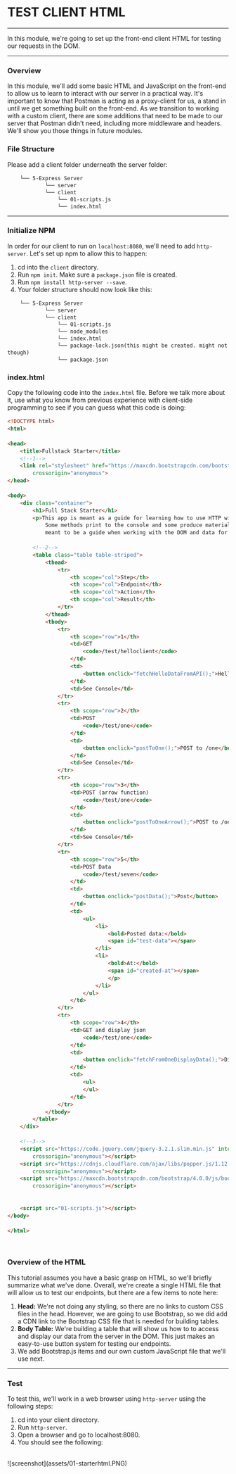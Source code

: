 # TEST CLIENT HTML
---
In this module, we're going to set up the front-end client HTML for testing our requests in the DOM. 

<hr />

### Overview
In this module, we'll add some basic HTML and JavaScript on the front-end to allow us to learn to interact with our server in a practical way. It's important to know that Postman is acting as a proxy-client for us, a stand in until we get something built on the front-end. As we transition to working with a custom client, there are some additions that need to be made to our server that Postman didn't need, including more middleware and headers. We'll show you those things in future modules.

### File Structure
Please add a client folder underneath the server folder:

```
    └── 5-Express Server
            └── server
            └── client
                └── 01-scripts.js
                └── index.html
```
<hr>

### Initialize NPM
In order for our client to run on `localhost:8080`, we'll need to add `http-server`. Let's set up npm to allow this to happen:

1. cd into the `client` directory.
2. Run `npm init`. Make sure a `package.json` file is created. 
3. Run `npm install http-server --save`.
4. Your folder structure should now look like this: 

```
    └── 5-Express Server
            └── server
            └── client
                └── 01-scripts.js
                └── node_modules
                └── index.html
                └── package-lock.json(this might be created. might not though)
                └── package.json
```

### index.html
Copy the following code into the `index.html` file. Before we talk more about it, use what you know from previous experience with client-side programming to see if you can guess what this code is doing:

```html
<!DOCTYPE html>
<html>

<head>
    <title>Fullstack Starter</title>
	<!--1-->
	<link rel="stylesheet" href="https://maxcdn.bootstrapcdn.com/bootstrap/4.0.0/css/bootstrap.min.css" integrity="sha384-Gn5384xqQ1aoWXA+058RXPxPg6fy4IWvTNh0E263XmFcJlSAwiGgFAW/dAiS6JXm"
        crossorigin="anonymous">
</head>

<body>
    <div class="container">
        <h1>Full Stack Starter</h1>
        <p>This app is meant as a guide for learning how to use HTTP with Fetch calls to an Express API using Sequelize and Postgres.
            Some methods print to the console and some produce material in the DOM. Either way, these chunks of code are
            meant to be a guide when working with the DOM and data for a homespun Express server.</p>
		
		<!--2-->
		<table class="table table-striped">
            <thead>
                <tr>
                    <th scope="col">Step</th>
                    <th scope="col">Endpoint</th>
                    <th scope="col">Action</th>
                    <th scope="col">Result</th>
                </tr>
            </thead>
            <tbody>
                <tr>
                    <th scope="row">1</th>
                    <td>GET
                        <code>/test/helloclient</code>
                    </td>
                    <td>
                        <button onclick="fetchHelloDataFromAPI();">Hello Client</button>
                    </td>
                    <td>See Console</td>
                </tr>
                <tr>
                    <th scope="row">2</th>
                    <td>POST 
                        <code>/test/one</code>
                    </td>
                    <td>
                        <button onclick="postToOne();">POST to /one</button>
                    </td>
                    <td>See Console</td>
                </tr>
                <tr>
                    <th scope="row">3</th>
                    <td>POST (arrow function)
                        <code>/test/one</code>
                    </td>
                    <td>
                        <button onclick="postToOneArrow();">POST to /one</button>
                    </td>
                    <td>See Console</td>
                </tr>
                <tr>
                    <th scope="row">5</th>
                    <td>POST Data
                        <code>/test/seven</code>
                    </td>
                    <td>
                        <button onclick="postData();">Post</button>
                    </td>
                    <td>
                        <ul>
                            <li>
                                <bold>Posted data:</bold>
                                <span id="test-data"></span>
                            </li>
                            <li>
                                <bold>At:</bold>
                                <span id="created-at"></span>
                                </p>
                            </li>
                        </ul>
                    </td>
				</tr>            
                <tr>
                    <th scope="row">4</th>
                    <td>GET and display json
                        <code>/test/one</code>
                    </td>
                    <td>
                        <button onclick="fetchFromOneDisplayData();">Display data</button>
                    </td>
                    <td>
                        <ul>
                        </ul>
                    </td>
                </tr>
			</tbody>
        </table>
    </div>

	<!--3-->
    <script src="https://code.jquery.com/jquery-3.2.1.slim.min.js" integrity="sha384-KJ3o2DKtIkvYIK3UENzmM7KCkRr/rE9/Qpg6aAZGJwFDMVNA/GpGFF93hXpG5KkN"
        crossorigin="anonymous"></script>
    <script src="https://cdnjs.cloudflare.com/ajax/libs/popper.js/1.12.9/umd/popper.min.js" integrity="sha384-ApNbgh9B+Y1QKtv3Rn7W3mgPxhU9K/ScQsAP7hUibX39j7fakFPskvXusvfa0b4Q"
        crossorigin="anonymous"></script>
    <script src="https://maxcdn.bootstrapcdn.com/bootstrap/4.0.0/js/bootstrap.min.js" integrity="sha384-JZR6Spejh4U02d8jOt6vLEHfe/JQGiRRSQQxSfFWpi1MquVdAyjUar5+76PVCmYl"
        crossorigin="anonymous"></script>


    <script src="01-scripts.js"></script>
</body>

</html>

```

<br>

### Overview of the HTML
This tutorial assumes you have a basic grasp on HTML, so we'll briefly summarize what we've done. Overall, we're create a single HTML file that will allow us to test our endpoints, but there are a few items to note here:
1. <b>Head:</b> We're not doing any styling, so there are no links to custom CSS files in the head. However, we are going to use Bootstrap, so we did add a CDN link to the Bootstrap CSS file that is needed for building tables.
2. <b>Body Table:</b> We're building a table that will show us how to to access and display our data from the server in the DOM. This just makes an easy-to-use button system for testing our endpoints.
3. We add Bootstrap.js items and our own custom JavaScript file that we'll use next.

<hr />

### Test
To test this, we'll work in a web browser using `http-server` using the following steps:
1. cd into your client directory.
2. Run `http-server`.
3. Open a browser and go to localhost:8080.
4. You should see the following:
<br />
![screenshot](assets/01-starterhtml.PNG)
